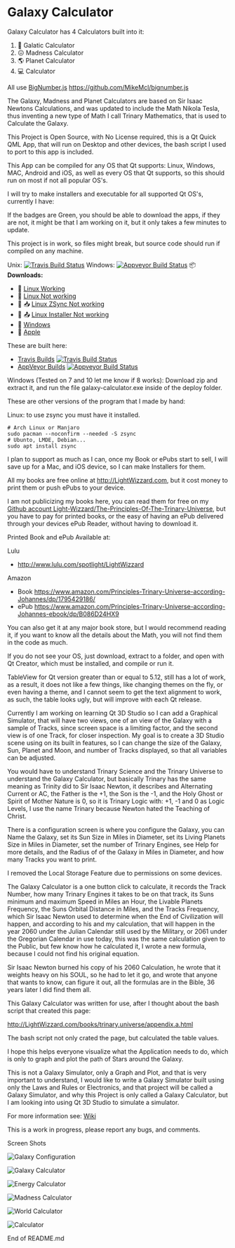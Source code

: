 # Galaxy Calculator

Galaxy Calculator has 4 Calculators built into it:
1. :milky_way: Galatic Calculator
2. :confounded: Madness Calculator
3. :earth_americas: Planet Calculator
4. :computer: Calculator

All use [BigNumber.js](https://github.com/MikeMcl/bignumber.js) https://github.com/MikeMcl/bignumber.js

The Galaxy, Madness and Planet Calculators are based on Sir Isaac Newtons Calculations, and was updated to include the Math Nikola Tesla, 
thus inventing a new type of Math I call Trinary Mathematics, that is used to Calculate the Galaxy.

This Project is Open Source, with No License required, this is a Qt Quick QML App, that will run on Desktop and other devices, the bash script I used to port to this app is included.

This App can be compiled for any OS that Qt supports: Linux, Windows, MAC, Android and iOS, as well as every OS that Qt supports, so this should run on most if not all popular OS's.

I will try to make installers and executable for all supported Qt OS's, currently I have:

If the badges are Green, you should be able to download the apps, if they are not, it might be that I am working on it, but it only takes a few minutes to update.

This project is in work, so files might break, but source code should run if compiled on any machine.

Unix: [![Travis Build Status](https://travis-ci.org/Light-Wizzard/galaxy-calculator.svg?branch=master)](https://travis-ci.org/Light-Wizzard/galaxy-calculator)
Windows: [![Appveyor Build Status](https://ci.appveyor.com/api/projects/status/j7htumuwfx31elf6?svg=true)](https://ci.appveyor.com/project/Light-Wizzard/galaxy-calculator)
:package: **Downloads:**
 - :penguin: [Linux Working](https://github.com/Light-Wizzard/galaxy-calculator/releases/download/continuous/Galaxy-Calculator-travis-x86_64.AppImage)
 - :penguin: [Linux Not working](https://github.com/Light-Wizzard/galaxy-calculator/releases/download/continuous/Galaxy-Calculator.AppImage)
 - :penguin: :inbox_tray: [Linux ZSync Not working](https://github.com/Light-Wizzard/galaxy-calculator/releases/download/continuous/Galaxy-Calculator.AppImage.zsync)
 - :penguin: :outbox_tray: [Linux Installer Not working](https://github.com/Light-Wizzard/galaxy-calculator/releases/download/continuous/Galaxy-Calculator-Installer)
 - :office: [Windows](https://github.com/Light-Wizzard/galaxy-calculator/releases/download/continuous/galaxy-calculator_release.zip)
 - :apple: [Apple](https://github.com/Light-Wizzard/galaxy-calculator/releases/download/continuous/Galaxy-Calculator.dmg)

These are built here:
* [Travis Builds](https://travis-ci.org/github/Light-Wizzard/galaxy-calculator) [![Travis Build Status](https://travis-ci.org/Light-Wizzard/galaxy-calculator.svg?branch=master)](https://travis-ci.org/Light-Wizzard/galaxy-calculator)
* [AppVeyor Builds](https://ci.appveyor.com/project/Light-Wizzard/galaxy-calculator) [![Appveyor Build Status](https://ci.appveyor.com/api/projects/status/j7htumuwfx31elf6?svg=true)](https://ci.appveyor.com/project/Light-Wizzard/galaxy-calculator)

Windows (Tested on 7 and 10 let me know if 8 works): Download zip and extract it, and run the file galaxy-calculator.exe inside of the deploy folder.

These are other versions of the program that I made by hand:

Linux: to use zsync you must have it installed.


```
# Arch Linux or Manjaro
sudo pacman --noconfirm --needed -S zsync
# Ubunto, LMDE, Debian...
sudo apt install zsync
```

I plan to support as much as I can, once my Book or ePubs start to sell, I will save up for a Mac, and iOS device, so I can make Installers for them.

All my books are free online at http://LightWizzard.com, but it cost money to print them or push ePubs to your device.

I am not publicizing my books here, you can read them for free on my 
[Github account Light-Wizzard/The-Principles-Of-The-Trinary-Universe](https://github.com/Light-Wizzard/The-Principles-Of-The-Trinary-Universe),
but you have to pay for printed books, or the easy of having an ePub delivered through your devices ePub Reader, without having to download it.

Printed Book and ePub Available at:

Lulu
* http://www.lulu.com/spotlight/LightWizzard

Amazon
* Book https://www.amazon.com/Principles-Trinary-Universe-according-Johannes/dp/1795429186/
* ePub https://www.amazon.com/Principles-Trinary-Universe-according-Johannes-ebook/dp/B086D24HX9

You can also get it at any major book store, but I would recommend reading it, if you want to know all the details about the Math, you will not find them in the code as much.

If you do not see your OS, just download, extract to a folder, and open with Qt Creator, which must be installed, and compile or run it.

TableView for Qt version greater than or equal to 5.12, still has a lot of work, as a result, it does not like a few things, like changing themes on the fly, 
or even having a theme, and I cannot seem to get the text alignment to work, as such, the table looks ugly, but will improve with each Qt release.

Currently I am working on learning Qt 3D Studio so I can add a Graphical Simulator, that will have two views, 
one of an view of the Galaxy with a sample of Tracks, since screen space is a limiting factor, and the second view is of one Track, for closer inspection.
My goal is to create a 3D Studio scene using on its built in features, so I can change the size of the Galaxy, Sun, Planet and Moon, 
and number of Tracks displayed, so that all variables can be adjusted.

You would have to understand Trinary Science and the Trinary Universe to understand the Galaxy Calculator, 
but basically Trinary has the same meaning as Trinity did to Sir Isaac Newton, it describes and Alternating Current or AC, 
the Father is the +1, the Son is the -1, and the Holy Ghost or Spirit of Mother Nature is 0, so it is Trinary Logic with: +1, -1 and 0 as Logic Levels, 
I use the name Trinary because Newton hated the Teaching of Christ.

There is a configuration screen is where you configure the Galaxy, you can Name the Galaxy, set its Sun Size in Miles in Diameter, 
set its Living Planets Size in Miles in Diameter, set the number of Trinary Engines, see Help for more details, 
and the Radius of of the Galaxy in Miles in Diameter, and how many Tracks you want to print.

I removed the Local Storage Feature due to permissions on some devices.

The Galaxy Calculator is a one button click to calculate, it records the Track Number, how many Trinary Engines it takes to be on that track, 
its Suns minimum and maximum Speed in Miles an Hour, the Livable Planets Frequency, the Suns Orbital Distance in Miles, and the Tracks Frequency, 
which Sir Isaac Newton used to determine when the End of Civilization will happen, and according to his and my calculation, 
that will happen in the year 2060 under the Julian Calendar still used by the Military, or 2061 under the Gregorian Calendar in use today, 
this was the same calculation given to the Public, but few know how he calculated it, I wrote a new formula, because I could not find his original equation.

Sir Isaac Newton burned his copy of his 2060 Calculation, he wrote that it weights heavy on his SOUL, so he had to let it go, 
and wrote that anyone that wants to know, can figure it out, all the formulas are in the Bible, 36 years later I did find them all.

This Galaxy Calculator was written for use, after I thought about the bash script that created this page:

http://LightWizzard.com/books/trinary.universe/appendix.a.html

The bash script not only crated the page, but calculated the table values.

I hope this helps everyone visualize what the Application needs to do, which is only to graph and plot the path of Stars around the Galaxy.

This is not a Galaxy Simulator, only a Graph and Plot, and that is very important to understand, 
I would like to write a Galaxy Simulator built using only the Laws and Rules or Electronics, 
and that project will be called a Galaxy Simulator, and why this Project is only called a Galaxy Calculator,
but I am looking into using Qt 3D Studio to simulate a simulator.

For more information see: [Wiki](https://github.com/Light-Wizzard/galaxy-calculator/wiki)

This is a work in progress, please report any bugs, and comments.

Screen Shots

![Galaxy Configuration](/doc/images/screenshot-config.png?raw=true "Galaxy Configuration")

![Galaxy Calculator](/doc/images/screenshot-galaxy.png?raw=true "Galaxy Calculator")

![Energy Calculator](/doc/images/screenshot-energy.png?raw=true "Energy Calculator")

![Madness Calculator](/doc/images/screenshot-madness.png?raw=true "Madness Calculator")

![World Calculator](/doc/images/screenshot-world.png?raw=true "World Calculator")

![Calculator](/doc/images/screenshot-calc.png?raw=true "Calculator")

End of README.md
